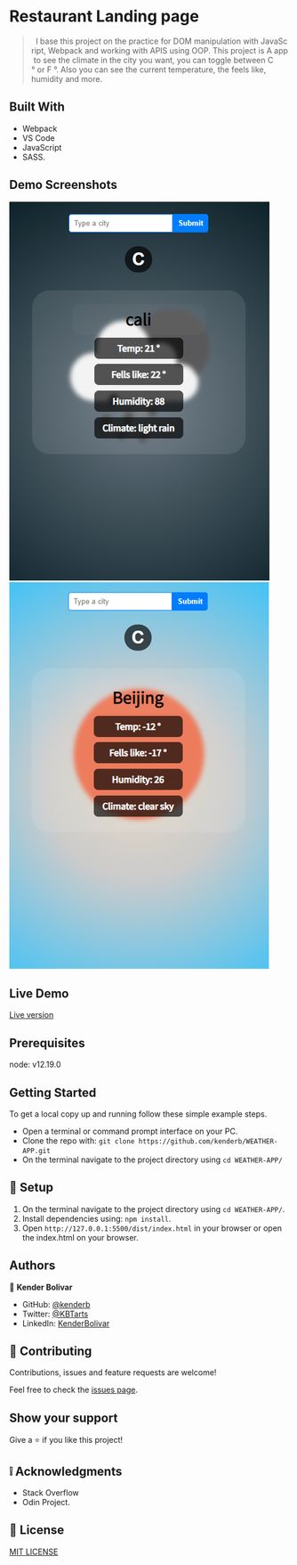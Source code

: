 # Restaurant Landing page

>   I base this project on the practice for DOM manipulation with JavaScript, Webpack and working with APIS using OOP. This project is A app to see the climate in the city you want, you can toggle between C ° or F °.  Also you can see the current temperature, the feels like, humidity and more.

## Built With

- Webpack
- VS Code
- JavaScript
- SASS.

## Demo Screenshots

![screenshot](Capture_one.PNG)
![screenshot](Capture_two.PNG)

## Live Demo

[Live version](https://rawcdn.githack.com/kenderb/WEATHER-APP/f217fc3e6ff8af21fed885f5a847d1ba291815bf/dist/index.html)

## Prerequisites

node: v12.19.0
## Getting Started
To get a local copy up and running follow these simple example steps.

- Open a terminal or command prompt interface on your PC.
- Clone the repo with: `git clone https://github.com/kenderb/WEATHER-APP.git`
- On the terminal navigate to the project directory using `cd WEATHER-APP/`

## 📝 Setup

1. On the terminal navigate to the project directory using `cd WEATHER-APP/`.
2. Install dependencies using: `npm install`.
3. Open `http://127.0.0.1:5500/dist/index.html` in your browser or open the index.html on your browser.
## Authors

👤 **Kender Bolivar**

- GitHub: [@kenderb](https://github.com/ken)
- Twitter: [@KBTarts](https://twitter.com/KBTarts )
- LinkedIn: [KenderBolivar](https://www.linkedin.com/in/kender-bolivar-1736086b/ )


## 🤝 Contributing

Contributions, issues and feature requests are welcome!

Feel free to check the [issues page](https://github.com/kenderb/WEATHER-APP/issues).

## Show your support

Give a ⭐️ if you like this project!

## :grey_exclamation: Acknowledgments

- Stack Overflow
- Odin Project.

## 📝 License

[MIT LICENSE](LICENSE)
